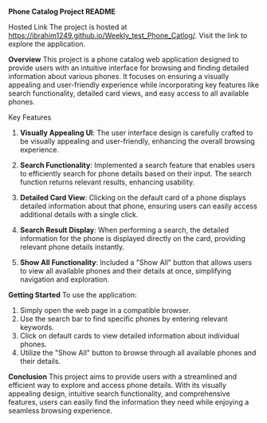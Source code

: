 **Phone Catalog Project README**

Hosted Link
The project is hosted at https://ibrahim1249.github.io/Weekly_test_Phone_Catlog/. Visit the link to explore the application.

**Overview**
This project is a phone catalog web application designed to provide users with an intuitive interface for browsing and finding detailed information about various phones. It focuses on ensuring a visually appealing and user-friendly experience while incorporating key features like search functionality, detailed card views, and easy access to all available phones.

Key Features
1. **Visually Appealing UI**: The user interface design is carefully crafted to be visually appealing and user-friendly, enhancing the overall browsing experience.

2. **Search Functionality**: Implemented a search feature that enables users to efficiently search for phone details based on their input. The search function returns relevant results, enhancing usability.

3. **Detailed Card View**: Clicking on the default card of a phone displays detailed information about that phone, ensuring users can easily access additional details with a single click.

4. **Search Result Display**: When performing a    search, the detailed information for the phone is displayed directly on the card, providing relevant phone details instantly.

5. **Show All Functionality**: Included a "Show All" button that allows users to view all available phones and their details at once, simplifying navigation and exploration.

**Getting Started**
To use the application:
1. Simply open the web page in a compatible browser.
2. Use the search bar to find specific phones by entering relevant keywords.
3. Click on default cards to view detailed information about individual phones.
4. Utilize the "Show All" button to browse through all available phones and their details.


**Conclusion**
This project aims to provide users with a streamlined and efficient way to explore and access phone details. With its visually appealing design, intuitive search functionality, and comprehensive features, users can easily find the information they need while enjoying a seamless browsing experience.